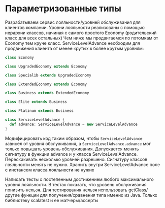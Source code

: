 # Параметризованные типы

Разрабатываем сервис лояльности/уровней обслуживания для клиентов компании.
Уровни лояльности реализованы с помощью иерархии классов, начиная с самого простого Economy (родительский класс для всех
остальных)
Чем ниже мы продвигаемся по потомкам от Economy тем круче класс.
ServiceLevelAdvance необходим для продвижения клиента от менее крутых к более крутым уровням:

```scala
class Economy

class UpgradedEconomy extends Economy

class Special1b extends UpgradedEconomy

class ExtendedEconomy extends Economy

class Business extends ExtendedEconomy

class Elite extends Business

class Platinum extends Business

class ServiceLevelAdvance {
  def advance: ServiceLevelAdvance = new ServiceLevelAdvance
}
```

Модифицировать код таким образом, чтобы `ServiceLevelAdvance` зависел от уровня обслуживания,
а `ServiceLevelAdvance.advance` мог только повышать уровень обслуживания. Допускается менять сигнатуру в функции advance и у класса ServiceLevalAdvance. Перескакивать несколько уровней разрешено. Сигнатуру классов лояльности менять не нужно. Хранить внутри ServiceLevelAdvance поле с инстансом класса лояльности не нужно

Написать тесты с постепенным достижением любого максимального уровня лояльности. В тестах показать, что уровень обслуживания
понизить нельзя. Для тестирования нельзя использовать getClass/другие функции для получения/сравнения типа именно из
Java. Только библиотеку scalatest и ее матчеры/ассерты
